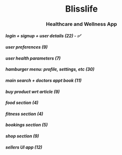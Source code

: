 <h1 align="center">
Blisslife
</h1>

<h3 align="center">
Healthcare and Wellness App
</h3>

#### _login + signup + user details (22) - ✅_
#### _user preferences (9)_
#### _user health parameters (7)_
#### _hamburger menu: profile, settings, etc (30)_
#### _main search + doctors appt book (11)_
#### _buy product wrt article (9)_
#### _food section (4)_
#### _fitness section (4)_
#### _bookings section (5)_
#### _shop section (9)_
#### _sellers UI app (12)_
